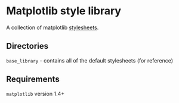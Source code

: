 # Matplotlib style library
A collection of matplotlib [stylesheets](http://matplotlib.org/users/style_sheets.html).

## Directories
`base_library` - contains all of the default stylesheets (for reference)

## Requirements
`matplotlib` version 1.4+
